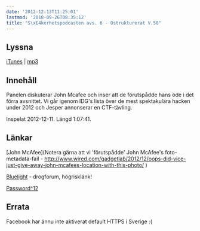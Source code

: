 ```yaml
---
date: '2012-12-13T11:25:01'
lastmod: '2018-09-26T08:35:12'
title: "S\xE4kerhetspodcasten avs. 6 - Ostrukturerat V.50"
---
```

## Lyssna

[iTunes](https://itunes.apple.com/se/podcast/sakerhetspodcasten-6-ostrukturerat/id576469997?i=126431029&l=en&mt=2)  \| [mp3](http://traffic.libsyn.com/sakerhetspodcasten/podcast6final.mp3)

## Innehåll

Panelen diskuterar John Mcafee och inser att de förutspådde hans öde i det förra
avsnittet. Vi går igenom IDG\'s lista över de mest spektakulära hacken under 2012
och Jesper annonserar en CTF-tävling.

Inspelat 2012-12-11. Längd 1:07:41.

## Länkar

[John McAfee](Notera gärna att vi \'förutspådde\' John McAfee\'s foto-metadata-fail - http://www.wired.com/gadgetlab/2012/12/oops-did-vice-just-give-away-john-mcafees-location-with-this-photo/ )

[Bluelight](http://www.bluelight.ru)  - drogforum, högrisklänk!

[Password^12](http://passwords12.at.ifi.uio.no/)

## Errata

Facebook har ännu inte aktiverat default HTTPS i Sverige :(

